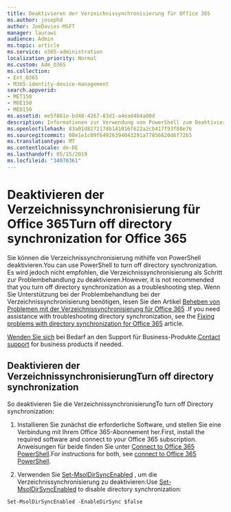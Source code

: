```yaml
---
title: Deaktivieren der Verzeichnissynchronisierung für Office 365
ms.author: josephd
author: JoeDavies-MSFT
manager: laurawi
audience: Admin
ms.topic: article
ms.service: o365-administration
localization_priority: Normal
ms.custom: Adm_O365
ms.collection:
- Ent_O365
- M365-identity-device-management
search.appverid:
- MET150
- MOE150
- MED150
ms.assetid: ee5f861e-bd48-4267-83d1-a4ead4b4a00d
description: Informationen zur Verwendung von PowerShell zum Deaktivieren der Verzeichnissynchronisierung für Office 365
ms.openlocfilehash: 83a01d827217db141016f622a2cb417f93f88e76
ms.sourcegitcommit: 08e1e1c09f64926394043291a77856620d6f72b5
ms.translationtype: MT
ms.contentlocale: de-DE
ms.lasthandoff: 05/15/2019
ms.locfileid: "34070361"
---
```

# <a name="turn-off-directory-synchronization-for-office-365"></a><span data-ttu-id="11e60-103">Deaktivieren der Verzeichnissynchronisierung für Office 365</span><span class="sxs-lookup"><span data-stu-id="11e60-103">Turn off directory synchronization for Office 365</span></span>
<span data-ttu-id="11e60-104">Sie können die Verzeichnissynchronisierung mithilfe von PowerShell deaktivieren.</span><span class="sxs-lookup"><span data-stu-id="11e60-104">You can use PowerShell to turn off directory synchronization.</span></span> <span data-ttu-id="11e60-105">Es wird jedoch nicht empfohlen, die Verzeichnissynchronisierung als Schritt zur Problembehandlung zu deaktivieren.</span><span class="sxs-lookup"><span data-stu-id="11e60-105">However, it is not recommended that you turn off directory synchronization as a troubleshooting step.</span></span> <span data-ttu-id="11e60-106">Wenn Sie Unterstützung bei der Problembehandlung bei der Verzeichnissynchronisierung benötigen, lesen Sie den Artikel [Beheben von Problemen mit der Verzeichnissynchronisierung für Office 365](fix-problems-with-directory-synchronization.md) .</span><span class="sxs-lookup"><span data-stu-id="11e60-106">If you need assistance with troubleshooting directory synchronization, see the [Fixing problems with directory synchronization for Office 365](fix-problems-with-directory-synchronization.md) article.</span></span> 
  
<span data-ttu-id="11e60-107">[Wenden Sie sich](https://support.office.com/article/32a17ca7-6fa0-4870-8a8d-e25ba4ccfd4b) bei Bedarf an den Support für Business-Produkte.</span><span class="sxs-lookup"><span data-stu-id="11e60-107">[Contact support](https://support.office.com/article/32a17ca7-6fa0-4870-8a8d-e25ba4ccfd4b) for business products if needed.</span></span>
  
## <a name="turn-off-directory-synchronization"></a><span data-ttu-id="11e60-108">Deaktivieren der Verzeichnissynchronisierung</span><span class="sxs-lookup"><span data-stu-id="11e60-108">Turn off directory synchronization</span></span>  
<span data-ttu-id="11e60-109">So deaktivieren Sie die Verzeichnissynchronisierung</span><span class="sxs-lookup"><span data-stu-id="11e60-109">To turn off Directory synchronization:</span></span>
  
1. <span data-ttu-id="11e60-110">Installieren Sie zunächst die erforderliche Software, und stellen Sie eine Verbindung mit Ihrem Office 365-Abonnement her.</span><span class="sxs-lookup"><span data-stu-id="11e60-110">First, install the required software and connect to your Office 365 subscription.</span></span> <span data-ttu-id="11e60-111">Anweisungen für beide finden Sie unter [Connect to Office 365 PowerShell](https://go.microsoft.com/fwlink/p/?LinkId=821938).</span><span class="sxs-lookup"><span data-stu-id="11e60-111">For instructions for both, see [connect to Office 365 PowerShell](https://go.microsoft.com/fwlink/p/?LinkId=821938).</span></span>
    
2. <span data-ttu-id="11e60-112">Verwenden Sie [Set-MsolDirSyncEnabled](https://go.microsoft.com/fwlink/p/?LinkId=821939) , um die Verzeichnissynchronisierung zu deaktivieren:</span><span class="sxs-lookup"><span data-stu-id="11e60-112">Use [Set-MsolDirSyncEnabled](https://go.microsoft.com/fwlink/p/?LinkId=821939) to disable directory synchronization:</span></span> 
    
  ```
  Set-MsolDirSyncEnabled -EnableDirSync $false
  ```